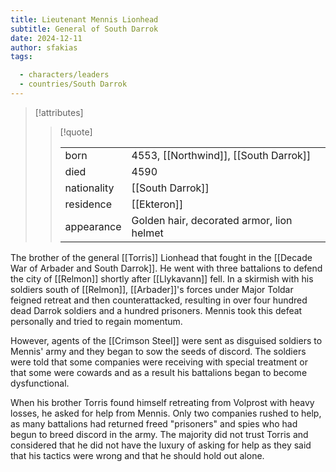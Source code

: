 ```yaml
---
title: Lieutenant Mennis Lionhead
subtitle: General of South Darrok
date: 2024-12-11
author: sfakias
tags:

  - characters/leaders
  - countries/South Darrok
---
```

> [!attributes]
> 
> > [!quote]
> >
> > | | |
> > | --- | --- |
> > | born | 4553, [[Northwind]], [[South Darrok]] |
> > | died | 4590 |
> > | nationality | [[South Darrok]] |
> > | residence | [[Ekteron]] |
> > | appearance | Golden hair, decorated armor, lion helmet |

The brother of the general [[Torris]] Lionhead that fought in the [[Decade War of Arbader and South Darrok]]. He went with three battalions to defend the city of [[Relmon]] shortly after [[Llykavann]] fell. In a skirmish with his soldiers south of [[Relmon]], [[Arbader]]'s forces under Major Toldar feigned retreat and then counterattacked, resulting in over four hundred dead Darrok soldiers and a hundred prisoners. Mennis took this defeat personally and tried to regain momentum.

However, agents of the [[Crimson Steel]] were sent as disguised soldiers to Mennis' army and they began to sow the seeds of discord. The soldiers were told that some companies were receiving with special treatment or that some were cowards and as a result his battalions began to become dysfunctional.

When his brother Torris found himself retreating from Volprost with heavy losses, he asked for help from Mennis. Only two companies rushed to help, as many battalions had returned freed "prisoners" and spies who had begun to breed discord in the army. The majority did not trust Torris and considered that he did not have the luxury of asking for help as they said that his tactics were wrong and that he should hold out alone.

